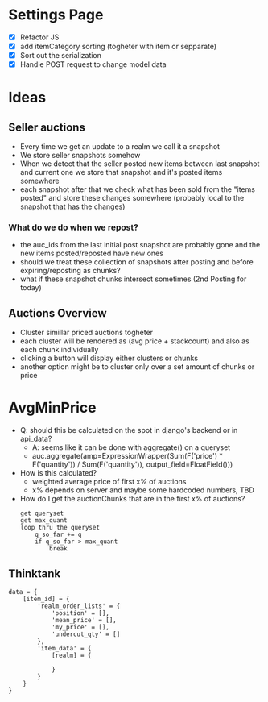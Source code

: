 # Settings Page
- [x] Refactor JS
- [x] add itemCategory sorting (togheter with item or sepparate)
- [x] Sort out the serialization
- [x] Handle POST request to change model data

# Ideas

## Seller auctions
- Every time we get an update to a realm we call it a snapshot
- We store seller snapshots somehow
- When we detect that the seller posted new items between last snapshot and current one we store that snapshot and it's posted items somewhere
- each snapshot after that we check what has been sold from the "items posted" and store these changes somewhere (probably local to the snapshot that has the changes)

### What do we do when we repost?
- the auc_ids from the last initial post snapshot are probably gone and the new items posted/reposted have new ones
- should we treat these collection of snapshots after posting and before expiring/reposting as chunks?
- what if these snapshot chunks intersect sometimes (2nd Posting for today)

## Auctions Overview
- Cluster simillar priced auctions togheter
- each cluster will be rendered as (avg price + stackcount) and also as each chunk individually
- clicking a button will display either clusters or chunks
- another option might be to cluster only over a set amount of chunks or price

# AvgMinPrice
- Q: should this be calculated on the spot in django's backend or in api_data?
  - A: seems like it can be done with aggregate() on a queryset
  - auc.aggregate(amp=ExpressionWrapper(Sum(F('price') * F('quantity')) / Sum(F('quantity')), output_field=FloatField()))
- How is this calculated?
  - weighted average price of first x% of auctions
  - x% depends on server and maybe some hardcoded numbers, TBD
- How do I get the auctionChunks that are in the first x% of auctions?
    ```
    get queryset
    get max_quant
    loop thru the queryset
        q_so_far += q
        if q_so_far > max_quant
            break
    ```

## Thinktank
```
data = {
    [item_id] = {
        'realm_order_lists' = {
            'position' = [],
            'mean_price' = [],
            'my_price' = [],
            'undercut_qty' = []
        },
        'item_data' = {
            [realm] = {

            }
        }
    }
}
```


